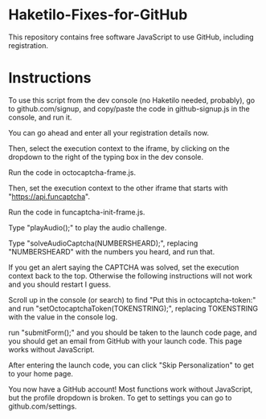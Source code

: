 # Haketilo-Fixes-for-GitHub
This repository contains free software JavaScript to use GitHub, including registration.

# Instructions

To use this script from the dev console (no Haketilo needed, probably), go to github.com/signup, and copy/paste the code in github-signup.js in the console, and run it.

You can go ahead and enter all your registration details now.

Then, select the execution context to the iframe, by clicking on the dropdown to the right of the typing box in the dev console.

Run the code in octocaptcha-frame.js.

Then, set the execution context to the other iframe that starts with "https://api.funcaptcha".

Run the code in funcaptcha-init-frame.js.

Type "playAudio();" to play the audio challenge.

Type "solveAudioCaptcha(NUMBERSHEARD);", replacing "NUMBERSHEARD" with the numbers you heard, and run that.

If you get an alert saying the CAPTCHA was solved, set the execution context back to the top. Otherwise the following instructions will not work and you should restart I guess.

Scroll up in the console (or search) to find "Put this in octocaptcha-token:" and run "setOctocaptchaToken(TOKENSTRING);", replacing TOKENSTRING with the value in the console log.

run "submitForm();" and you should be taken to the launch code page, and you should get an email from GitHub with your launch code. This page works without JavaScript.

After entering the launch code, you can click "Skip Personalization" to get to your home page.

You now have a GitHub account! Most functions work without JavaScript, but the profile dropdown is broken. To get to settings you can go to github.com/settings.
